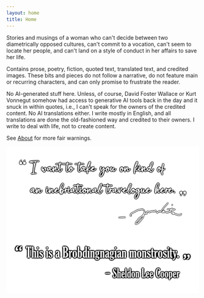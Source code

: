 ```yaml
---
layout: home
title: Home
---
```

Stories and musings of a woman who can't decide between two diametrically opposed cultures, can't commit to a vocation, can't seem to locate her people, and can't land on a style of conduct in her affairs to save her life.

Contains prose, poetry, fiction, quoted text, translated text, and credited images. These bits and pieces do not follow a narrative, do not feature main or recurring characters, and can only promise to frustrate the reader.

No AI-generated stuff here. Unless, of course, David Foster Wallace or Kurt Vonnegut somehow had access to generative AI tools back in the day and it snuck in within quotes, i.e., I can't speak for the owners of the credited content. No AI translations either. I write mostly in English, and all translations are done the old-fashioned way and credited to their owners. I write to deal with life, not to create content.

See [About](https://olivecarambola.github.io/logbook/about/) for more fair warnings.

![home page quotes](/assets/images/homepagequote.png)
